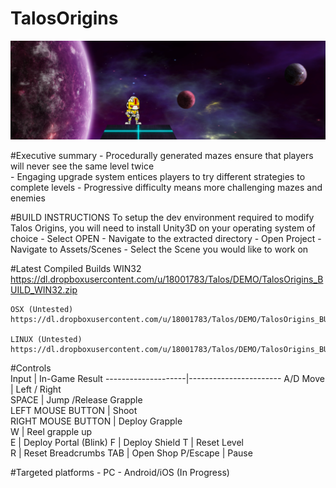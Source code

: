 # TalosOrigins
![](https://github.com/provencher/TalosOrigins/blob/master/Talos.PNG)

#Executive summary
	- Procedurally generated mazes ensure that players will never see the same level twice   
	- Engaging upgrade system entices players to try different strategies to complete levels
	- Progressive difficulty means more challenging mazes and enemies

#BUILD INSTRUCTIONS
	To setup the dev environment required to modify Talos Origins, 
	you will need to install Unity3D on your operating system of choice
 	- Select OPEN
 	- Navigate to the extracted directory
 	- Open Project
 	- Navigate to Assets/Scenes
 	- Select the Scene you would like to work on

#Latest Compiled Builds
	WIN32
	https://dl.dropboxusercontent.com/u/18001783/Talos/DEMO/TalosOrigins_BUILD_WIN32.zip	
	
	OSX (Untested)
	https://dl.dropboxusercontent.com/u/18001783/Talos/DEMO/TalosOrigins_BUILD_OSX.zip
	
	LINUX (Untested)
	https://dl.dropboxusercontent.com/u/18001783/Talos/DEMO/TalosOrigins_BUILD_LINUX.tar.gz
	
#Controls	 
	Input				| In-Game Result
	--------------------|-----------------------
	A/D Move 			| Left / Right 	
	SPACE     			| Jump /Release Grapple 	
	LEFT MOUSE BUTTON 	| Shoot 	
	RIGHT MOUSE BUTTON 	| Deploy Grapple 		
	W 					| Reel grapple up 	
	E 					| Deploy Portal (Blink)	
	F 					| Deploy Shield	
	T 					| Reset Level	
	R 					| Reset Breadcrumbs 
	TAB 				| Open Shop 
	P/Escape			| Pause 
	

#Targeted platforms
	- PC
	- Android/iOS (In Progress)	




